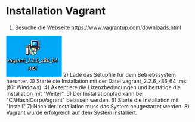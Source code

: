 # Installation Vagrant
1) Besuche die Webseite https://www.vagrantup.com/downloads.html

![alt text](https://github.com/harbinde/VA-ITSE17b-Vagrant-Docker/blob/master/Vagrant/Einleitung/IMG/msi_install.JPG "msi_install")
2) Lade das Setupfile für dein Betriebssystem herunter.
3) Starte die Installation mit der Datei vagrant_2.2.6_x86_64 .msi (für Windows).
4) Akzeptiere die Lizenzbedingungen und bestätige die Installation mit "Weiter".
5) Der Installationpfad kann bei "C:\HashiCorp\Vagrant\" belassen werden.
6) Starte die Installation mit "Install"
7) Nach der Installation muss das System neugestartet werden.
8) Vagrant wurde erfolgreich auf dem System installiert.

